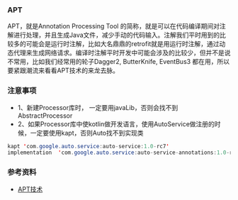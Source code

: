 
### APT
APT，就是Annotation Processing Tool 的简称，就是可以在代码编译期间对注解进行处理，并且生成Java文件，减少手动的代码输入。注解我们平时用到的比较多的可能会是运行时注解，比如大名鼎鼎的retrofit就是用运行时注解，通过动态代理来生成网络请求。编译时注解平时开发中可能会涉及的比较少，但并不是说不常用，比如我们经常用的轮子Dagger2, ButterKnife, EventBus3 都在用，所以要紧跟潮流来看看APT技术的来龙去脉。




### 注意事项
- 1、新建Processor库时， 一定要用javaLib，否则会找不到AbstractProcessor
- 2、如果Processor库中使kotlin做开发语言，使用AutoService做注册的时候，一定要使用kapt，否则Auto找不到实现类

```Java
kapt 'com.google.auto.service:auto-service:1.0-rc7'
implementation  'com.google.auto.service:auto-service-annotations:1.0-rc7'
```


### 参考资料
- [APT技术](https://www.jianshu.com/p/9616f4a462bd)
